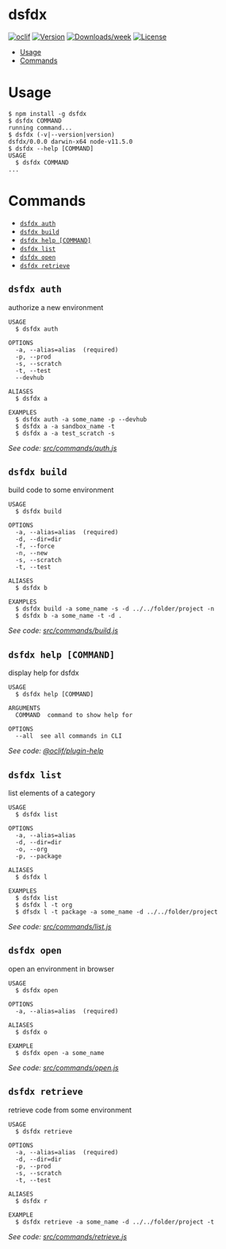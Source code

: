 dsfdx
=====



[![oclif](https://img.shields.io/badge/cli-oclif-brightgreen.svg)](https://oclif.io)
[![Version](https://img.shields.io/npm/v/dsfdx.svg)](https://npmjs.org/package/dsfdx)
[![Downloads/week](https://img.shields.io/npm/dw/dsfdx.svg)](https://npmjs.org/package/dsfdx)
[![License](https://img.shields.io/npm/l/dsfdx.svg)](https://github.com/danjrauch/dsfdx/blob/master/package.json)

<!-- toc -->
* [Usage](#usage)
* [Commands](#commands)
<!-- tocstop -->
# Usage
<!-- usage -->
```sh-session
$ npm install -g dsfdx
$ dsfdx COMMAND
running command...
$ dsfdx (-v|--version|version)
dsfdx/0.0.0 darwin-x64 node-v11.5.0
$ dsfdx --help [COMMAND]
USAGE
  $ dsfdx COMMAND
...
```
<!-- usagestop -->
# Commands
<!-- commands -->
* [`dsfdx auth`](#dsfdx-auth)
* [`dsfdx build`](#dsfdx-build)
* [`dsfdx help [COMMAND]`](#dsfdx-help-command)
* [`dsfdx list`](#dsfdx-list)
* [`dsfdx open`](#dsfdx-open)
* [`dsfdx retrieve`](#dsfdx-retrieve)

## `dsfdx auth`

authorize a new environment

```
USAGE
  $ dsfdx auth

OPTIONS
  -a, --alias=alias  (required)
  -p, --prod
  -s, --scratch
  -t, --test
  --devhub

ALIASES
  $ dsfdx a

EXAMPLES
  $ dsfdx auth -a some_name -p --devhub
  $ dsfdx a -a sandbox_name -t
  $ dsfdx a -a test_scratch -s
```

_See code: [src/commands/auth.js](https://github.com/danjrauch/dsfdx/blob/v0.0.0/src/commands/auth.js)_

## `dsfdx build`

build code to some environment

```
USAGE
  $ dsfdx build

OPTIONS
  -a, --alias=alias  (required)
  -d, --dir=dir
  -f, --force
  -n, --new
  -s, --scratch
  -t, --test

ALIASES
  $ dsfdx b

EXAMPLES
  $ dsfdx build -a some_name -s -d ../../folder/project -n
  $ dsfdx b -a some_name -t -d .
```

_See code: [src/commands/build.js](https://github.com/danjrauch/dsfdx/blob/v0.0.0/src/commands/build.js)_

## `dsfdx help [COMMAND]`

display help for dsfdx

```
USAGE
  $ dsfdx help [COMMAND]

ARGUMENTS
  COMMAND  command to show help for

OPTIONS
  --all  see all commands in CLI
```

_See code: [@oclif/plugin-help](https://github.com/oclif/plugin-help/blob/v2.2.0/src/commands/help.ts)_

## `dsfdx list`

list elements of a category

```
USAGE
  $ dsfdx list

OPTIONS
  -a, --alias=alias
  -d, --dir=dir
  -o, --org
  -p, --package

ALIASES
  $ dsfdx l

EXAMPLES
  $ dsfdx list
  $ dsfdx l -t org
  $ dfsdx l -t package -a some_name -d ../../folder/project
```

_See code: [src/commands/list.js](https://github.com/danjrauch/dsfdx/blob/v0.0.0/src/commands/list.js)_

## `dsfdx open`

open an environment in browser

```
USAGE
  $ dsfdx open

OPTIONS
  -a, --alias=alias  (required)

ALIASES
  $ dsfdx o

EXAMPLE
  $ dsfdx open -a some_name
```

_See code: [src/commands/open.js](https://github.com/danjrauch/dsfdx/blob/v0.0.0/src/commands/open.js)_

## `dsfdx retrieve`

retrieve code from some environment

```
USAGE
  $ dsfdx retrieve

OPTIONS
  -a, --alias=alias  (required)
  -d, --dir=dir
  -p, --prod
  -s, --scratch
  -t, --test

ALIASES
  $ dsfdx r

EXAMPLE
  $ dsfdx retrieve -a some_name -d ../../folder/project -t
```

_See code: [src/commands/retrieve.js](https://github.com/danjrauch/dsfdx/blob/v0.0.0/src/commands/retrieve.js)_
<!-- commandsstop -->
